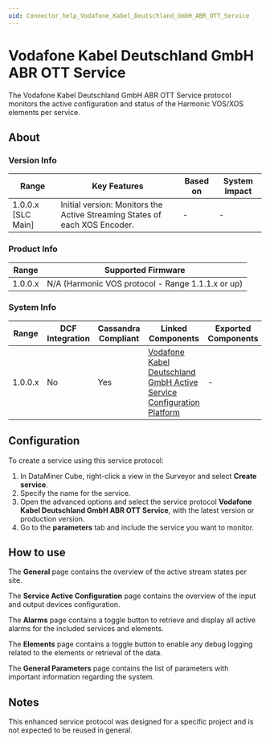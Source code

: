 ```yaml
---
uid: Connector_help_Vodafone_Kabel_Deutschland_GmbH_ABR_OTT_Service
---
```


# Vodafone Kabel Deutschland GmbH ABR OTT Service

The Vodafone Kabel Deutschland GmbH ABR OTT Service protocol monitors the active configuration and status of the Harmonic VOS/XOS elements per service.

## About

### Version Info

| **Range**            | **Key Features**                                                           | **Based on** | **System Impact** |
|----------------------|----------------------------------------------------------------------------|--------------|-------------------|
| 1.0.0.x \[SLC Main\] | Initial version: Monitors the Active Streaming States of each XOS Encoder. | \-           | \-                |

### Product Info

| **Range** | **Supported Firmware**                            |
|-----------|---------------------------------------------------|
| 1.0.0.x   | N/A (Harmonic VOS protocol - Range 1.1.1.x or up) |

### System Info

| **Range** | **DCF Integration** | **Cassandra Compliant** | **Linked Components**                                                                                                                                                            | **Exported Components** |
|-----------|---------------------|-------------------------|----------------------------------------------------------------------------------------------------------------------------------------------------------------------------------|-------------------------|
| 1.0.0.x   | No                  | Yes                     | [Vodafone Kabel Deutschland GmbH Active Service Configuration Platform](xref:Connector_help_Vodafone_Kabel_Deutschland_GmbH_Active_Service_Configuration_Platform) | \-                      |

## Configuration

To create a service using this service protocol:

1.  In DataMiner Cube, right-click a view in the Surveyor and select **Create service**.
2.  Specify the name for the service.
3.  Open the advanced options and select the service protocol **Vodafone Kabel Deutschland GmbH ABR OTT Service**, with the latest version or production version.
4.  Go to the **parameters** tab and include the service you want to monitor.

## How to use

The **General** page contains the overview of the active stream states per site.

The **Service Active Configuration** page contains the overview of the input and output devices configuration.

The **Alarms** page contains a toggle button to retrieve and display all active alarms for the included services and elements.

The **Elements** page contains a toggle button to enable any debug logging related to the elements or retrieval of the data.

The **General Parameters** page contains the list of parameters with important information regarding the system.

## Notes

This enhanced service protocol was designed for a specific project and is not expected to be reused in general.
